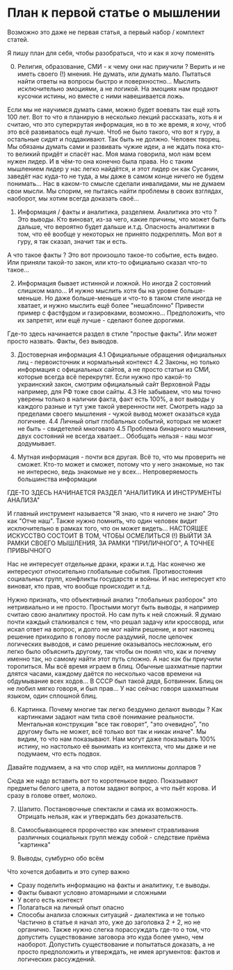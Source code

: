 # План к первой статье о мышлении

Возможно это даже не первая статья, а первый набор / комплект статей.

Я пишу план для себя, чтобы разобраться, что и как я хочу поменять

0. Религия, образование, СМИ - к чему они нас приучили ?
Верить и не иметь своего (!) мнения. Не думать, или думать мало.
Пытаться найти ответы на вопросы быстро и поверхностно...
Мыслить исключительно эмоциями, а не логикой.
На эмоциях нам продают кусочки истины, но вместе с ними навешивается ложь.

Если мы не научимся думать сами, можно будет воевать так ещё хоть 100 лет.
Вот то что я планирую в несколько лекций рассказать, хоть я и считаю, что это
суперкрутая информация, но в то же время, я хочу, чтоб это всё развивалось ещё лучше.
Чтоб не было такого, что вот я гуру, а остальные сидят и поддакивают. Так быть не должно.
Человек творец. Мы обязаны думать сами и развивать чужие идеи, а не ждать пока кто-то
великий придёт и спасёт нас. Моя мама говорила, мол нам всем нужен лидер. И в чём-то
она конечно была права. Но с таким мышлением лидер у нас легко найдётся, и этот лидер
он как Сусанин, заведёт нас куда-то не туда, а мы даже в самом конце ничего не будем
понимать... Нас в каком-то смысле сделали инвалидами, мы не думаем свои мысли.
Мы спорим, не пытаясь найти проблемы в своих взглядах, наоборот, мы хотим всегда
доказать своё...

1. Информация / факты и аналитика, разделяем.
Аналитика это что ? Это выводы. Кто виноват, из-за чего,
какие причины, что может быть дальше, что вероятно будет дальше и.т.д.
Опасность аналитики в том, что её вообще у некоторых не принято подкреплять.
Мол вот я гуру, я так сказал, значит так и есть.

А что такое факты ? Это вот произошло такое-то событие, есть видео.
Или приняли такой-то закон, или кто-то официально сказал что-то такое...

2. Информация бывает истинной и ложной. Но иногда 2 состояний слишком мало...
И нужно мыслить хотя бы на уровне больше-меньше. Но даже больше-меньше и что-то
в таком стиле иногда не хватает, и нужно мыслить ещё более "нешаблонно"
Привести пример с фастфудом и газировками, возможно... Предположить, что их
запретят, или ещё лучше - сделают более дорогими.

Где-то здесь начинается раздел в стиле "простые факты".
Или может просто назвать. Факты, без выводов.

3. Достоверная информация
  4.1 Официальные обращения официальных лиц - первоисточник и нормальный контекст
  4.2 Законы, но только информация с официальных сайтов, а не просто
  статьи из СМИ, которые всегда всё перекрутят. Если нужно про какой-то украинский закон,
  смотрим официальный сайт Верховной Рады например, для РФ тоже свои сайты.
  4.3 Не забываем, что мы точно уверены только в наличии факта,
  факт есть 100%, а вот выводы у каждого разные и тут уже такой уверенности нет.
  Смотреть надо за пределами своего мышления - чужой вывод может оказаться куда логичнее.
  4.4 Личный опыт глобальных событий, которых не может не быть - свидетелей многовато
  4.5 Проблема бинарного мышления, двух состояний не всегда хватает...
  Обобщать нельзя - наш мозг додумывает.


5. Мутная информация - почти вся другая. Всё то, что мы проверить не сможет.
Кто-то может и сможет, потому что у него знакомые, но так не интересно, ведь
знакомые не у всех... Непроверяемость большинства информации

ГДЕ-ТО ЗДЕСЬ НАЧИНАЕТСЯ РАЗДЕЛ "АНАЛИТИКА И ИНСТРУМЕНТЫ АНАЛИЗА"

И главный инструмент называется "Я знаю, что я ничего не знаю"
Это как "Отче наш". Также нужно помнить, что один человек видит
исключительно в рамках того, что он может видеть...
НАСТОЯЩЕЕ ИСКУССТВО СОСТОИТ В ТОМ, ЧТОБЫ ОСМЕЛИТЬСЯ (!)
ВЫЙТИ ЗА РАМКИ СВОЕГО МЫШЛЕНИЯ, ЗА РАМКИ "ПРИЛИЧНОГО", А ТОЧНЕЕ ПРИВЫЧНОГО

Нас не интересует отдельные драки, кражи и.т.д. Нас
конечно же интересуют относительно глобальные события.
Противостояния социальных групп, конфликты государств и войны.
И нас интересует кто виноват, кто прав, что вообще происходит и.т.д.

Нужно признать, что объективный анализ "глобальных разборок" это
нетривиально и не просто. Простыми могут быть выводы, я например считаю
свою аналитику простой. Но сам путь к ней сложный. Я думаю почти каждый
сталкивался с тем, что решал задачу или кроссворд, или искал ответ на вопрос,
и долго не мог найти решение, и вот наконец решение приходило в голову после
раздумий, после цепочек логических выводов, и само решение оказывалось несложным,
его легко было объяснить другому, так чтобы он понял что, как и почему именно так,
но самому найти этот путь сложно. А нас как бы приучили торопиться. Мы всё время
играем в блиц. Обычные шахматные партии длятся часами, каждому даётся по несколько
часов времени на обдумывание всех ходов... В СССР был такой дядя, Ботвинник.
Блиц он не любил мягко говоря, и был прав... У нас сейчас говоря шахматным
языком, один сплошной блиц.

6. Картинка. Почему многие так легко бездумно делают выводы ?
Как картинками задают нам типа своё понимание реальности.
Ментальная конструкция "все так говорят", "это очевидно",
"по другому быть не может, всё только вот так и никак иначе".
Мы видим, то что нам показывают. Нам могут даже показывать
100% истину, но настолько её вынимать из контекста, что
мы даже и не подумаем, что есть подвох.

Давайте подумаем, а на что спор идёт, на миллионы долларов ?

Сюда же надо вставить вот то коротенькое видео.
Показывают предметы белого цвета, а потом задают вопрос,
а что пьёт корова. И сразу в голове ответ, молоко.

7. Шапито. Постановочные спектакли и сама их возможность.
Отрицать нельзя, как и утверждать без доказательств.

8. Самосбывающееся пророчество как элемент стравливания различных
социальных групп между собой - следствие приёма "картинка"
9. Выводы, сумбурно обо всём

Что хочется добавить и это супер важно
- Сразу поделить информацию на факты и аналитику, т.е выводы.
- Факты бывают условно атомарными и сложными
- У всего есть контекст
- Полагаться на личный опыт опасно
- Способы анализа сложных ситуаций - диалектика и не только
Частично в статье я начал это, уже до заголовка 2 + 2, но не органично.
Также нужно слегка порассуждать где-то о том, что допустить существование заговора
это куда более умно, чем наоборот. Допустить существование и попытаться доказать,
а не просто предположить и утверждать, не имея аргументов: фактов и логических
рассуждений.
